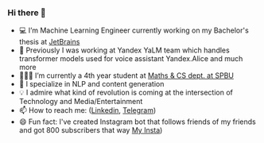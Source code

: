 ### Hi there 👋

- 💻 I’m Machine Learning Engineer currently working on my Bachelor's thesis at [JetBrains](https://jetbrains.com/)
- 🧠 Previously I was working at Yandex YaLM team which handles transformer models used for voice assistant Yandex.Alice and much more
- 👨🏻‍🎓 I’m currently a 4th year student at [Maths & CS dept. at SPBU](https://math-cs.spbu.ru/en/)
- 🔭 I specialize in NLP and content generation
- 💡 I admire what kind of revolution is coming at the intersection of Technology and Media/Entertainment
- 📫 How to reach me: ([Linkedin](https://www.linkedin.com/in/melnikoff-oleg/), [Telegram](https://telegram.me/melnikoff_oleg))
- 😄 Fun fact: I've created Instagram bot that follows friends of my friends and got 800 subscribers that way [My Insta](https://instagram.com/melnikoff_oleg))
